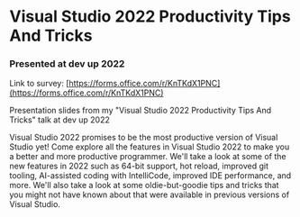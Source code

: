 # Visual Studio 2022 Productivity Tips And Tricks
### Presented at dev up 2022

Link to survey: [https://forms.office.com/r/KnTKdX1PNC](https://forms.office.com/r/KnTKdX1PNC)

Presentation slides from my "Visual Studio 2022 Productivity Tips And Tricks" talk at dev up 2022

Visual Studio 2022 promises to be the most productive version of Visual Studio yet! Come explore all the features in Visual Studio 2022 to make you a better and more productive programmer. We'll take a look at some of the new features in 2022 such as 64-bit support, hot reload, improved git tooling, AI-assisted coding with IntelliCode, improved IDE performance, and more. We'll also take a look at some oldie-but-goodie tips and tricks that you might not have known about that were available in previous versions of Visual Studio.
